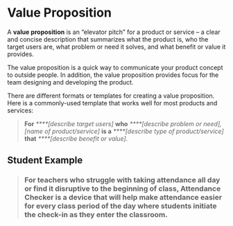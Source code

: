 # Value Proposition

A **value proposition** is an “elevator pitch” for a product or service – a clear and concise description that summarizes what the product is, who the target users are, what problem or need it solves, and what benefit or value it provides.

The value proposition is a quick way to communicate your product concept to outside people. In addition, the value proposition provides focus for the team designing and developing the product.

There are different formats or templates for creating a value proposition. Here is a commonly-used template that works well for most products and services:

> **For** _****\[describe target users\]_ **who** _****\[describe problem or need\], \[name of product/service\]_  **is a** _****\[describe type of product/service\]_  **that** _****\[describe benefit or value\]._

## **Student Example**

> ### For teachers who struggle with taking attendance all day or find it disruptive to the beginning of class, Attendance Checker is a device that will help make attendance easier for every class period of the day where students initiate the check-in as they enter the classroom.

